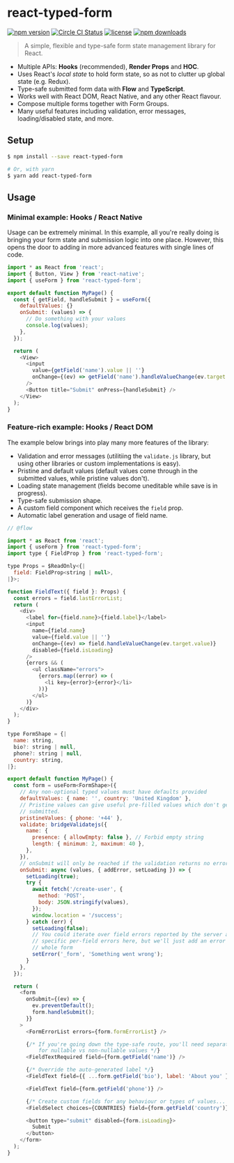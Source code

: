 # react-typed-form

[![npm version](https://img.shields.io/npm/v/react-typed-form.svg)](https://www.npmjs.com/package/react-typed-form)
[![Circle CI Status](https://circleci.com/gh/m10c/react-typed-form.svg?style=shield)](https://circleci.com/gh/m10c/react-typed-form)
[![license](https://img.shields.io/github/license/m10c/react-typed-form.svg)](https://opensource.org/licenses/MIT)
[![npm downloads](https://img.shields.io/npm/dm/react-typed-form.svg)](https://www.npmjs.com/package/react-typed-form)

> A simple, flexible and type-safe form state management library for React.

- Multiple APIs: **Hooks** (recommended), **Render Props** and **HOC**.
- Uses React's _local state_ to hold form state, so as not to clutter up global state (e.g. Redux).
- Type-safe submitted form data with **Flow** and **TypeScript**.
- Works well with React DOM, React Native, and any other React flavour.
- Compose multiple forms together with Form Groups.
- Many useful features including validation, error messages, loading/disabled state, and more.

## Setup

```bash
$ npm install --save react-typed-form

# Or, with yarn
$ yarn add react-typed-form
```

## Usage

### Minimal example: Hooks / React Native

Usage can be extremely minimal.
In this example, all you're really doing is bringing your form state and submission logic into one place.
However, this opens the door to adding in more advanced features with single lines of code.

```js
import * as React from 'react';
import { Button, View } from 'react-native';
import { useForm } from 'react-typed-form';

export default function MyPage() {
  const { getField, handleSubmit } = useForm({
    defaultValues: {}
    onSubmit: (values) => {
      // Do something with your values
      console.log(values);
    },
  });

  return (
    <View>
      <input
        value={getField('name').value || ''}
        onChange={(ev) => getField('name').handleValueChange(ev.target.value)}
      />
      <Button title="Submit" onPress={handleSubmit} />
    </View>
  );
}
```

### Feature-rich example: Hooks / React DOM

The example below brings into play many more features of the library:

- Validation and error messages (utilitiing the `validate.js` library, but using other libraries or custom implementations is easy).
- Pristine and default values (default values come through in the submitted values, while pristine values don't).
- Loading state management (fields become uneditable while save is in progress).
- Type-safe submission shape.
- A custom field component which receives the `field` prop.
- Automatic label generation and usage of field name.

```js
// @flow

import * as React from 'react';
import { useForm } from 'react-typed-form';
import type { FieldProp } from 'react-typed-form';

type Props = $ReadOnly<{|
  field: FieldProp<string | null>,
|}>;

function FieldText({ field }: Props) {
  const errors = field.lastErrorList;
  return (
    <div>
      <label for={field.name}>{field.label}</label>
      <input
        name={field.name}
        value={field.value || ''}
        onChange={(ev) => field.handleValueChange(ev.target.value)}
        disabled={field.isLoading}
      />
      {errors && (
        <ul className="errors">
          {errors.map((error) => (
            <li key={error}>{error}</li>
          ))}
        </ul>
      )}
    </div>
  );
}

type FormShape = {|
  name: string,
  bio?: string | null,
  phone?: string | null,
  country: string,
|};

export default function MyPage() {
  const form = useForm<FormShape>({
    // Any non-optional typed values must have defaults provided
    defaultValues: { name: '', country: 'United Kingdom' },
    // Pristine values can give useful pre-filled values which don't get
    // submitted.
    pristineValues: { phone: '+44' },
    validate: bridgeValidatejs({
      name: {
        presence: { allowEmpty: false }, // Forbid empty string
        length: { minimum: 2, maximum: 40 },
      },
    }),
    // onSubmit will only be reached if the validation returns no errors
    onSubmit: async (values, { addError, setLoading }) => {
      setLoading(true);
      try {
        await fetch('/create-user', {
          method: 'POST',
          body: JSON.stringify(values),
        });
        window.location = '/success';
      } catch (err) {
        setLoading(false);
        // You could iterate over field errors reported by the server and set
        // specific per-field errors here, but we'll just add an error to the
        // whole form
        setError('_form', 'Something went wrong');
      }
    },
  });

  return (
    <form
      onSubmit={(ev) => {
        ev.preventDefault();
        form.handleSubmit();
      }}
    >
      <FormErrorList errors={form.formErrorList} />

      {/* If you're going down the type-safe route, you'll need separate fields
          for nullable vs non-nullable values */}
      <FieldTextRequired field={form.getField('name')} />

      {/* Override the auto-generated label */}
      <FieldText field={{ ...form.getField('bio'), label: 'About you' }} />

      <FieldText field={form.getField('phone')} />

      {/* Create custom fields for any behaviour or types of values... */}
      <FieldSelect choices={COUNTRIES} field={form.getField('country')} />

      <button type="submit" disabled={form.isLoading}>
        Submit
      </button>
    </form>
  );
}
```
